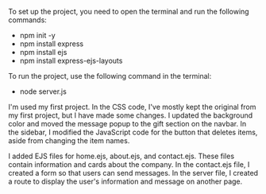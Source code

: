 To set up the project, you need to open the terminal and run the following commands:
- npm init -y
- npm install express
- npm install ejs
- npm install express-ejs-layouts

To run the project, use the following command in the terminal:
- node server.js

I'm used my first project. In the CSS code, I've mostly kept the original from my first project, but I have made some changes. I updated the background color and moved the message popup to the gift section on the navbar. In the sidebar, I modified the JavaScript code for the button that deletes items, aside from changing the item names.

I added EJS files for home.ejs, about.ejs, and contact.ejs. These files contain information and cards about the company. In the contact.ejs file, I created a form so that users can send messages. In the server file, I created a route to display the user's information and message on another page.